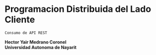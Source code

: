 # Programacion Distribuida del Lado Cliente
```
Consumo de API REST
```
**Hector Yair Medrano Coronel** <br>
**Universidad Autonoma de Nayarit**
